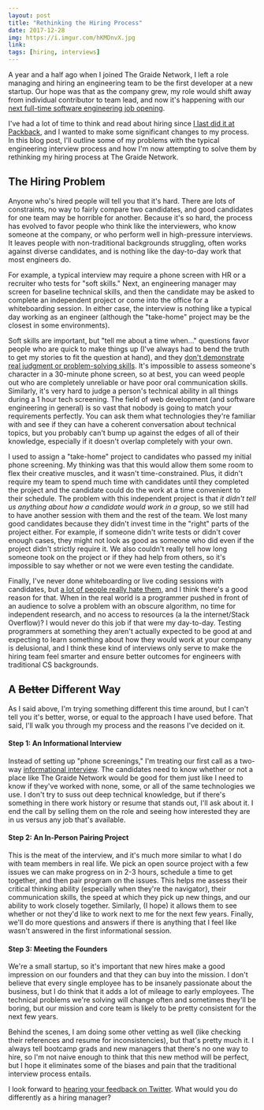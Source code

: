 ```yaml
---
layout: post
title: "Rethinking the Hiring Process"
date: 2017-12-28
img: https://i.imgur.com/hKMDnvX.jpg
link: 
tags: [hiring, interviews]
---
```

A year and a half ago when I joined The Graide Network, I left a role managing and hiring an engineering team to be the first developer at a new startup. Our hope was that as the company grew, my role would shift away from individual contributor to team lead, and now it's happening with our [next full-time software engineering job opening](https://github.com/thegraidenetwork/job-openings/blob/master/positions/software-engineer-1.md).

I've had a lot of time to think and read about hiring since [I last did it at Packback](http://www.karllhughes.com/posts/hiring-process), and I wanted to make some significant changes to my process. In this blog post, I'll outline some of my problems with the typical engineering interview process and how I'm now attempting to solve them by rethinking my hiring process at The Graide Network.

## The Hiring Problem

Anyone who's hired people will tell you that it's hard. There are lots of constraints, no way to fairly compare two candidates, and good candidates for one team may be horrible for another. Because it's so hard, the process has evolved to favor people who think like the interviewers, who know someone at the company, or who perform well in high-pressure interviews. It leaves people with non-traditional backgrounds struggling, often works against diverse candidates, and is nothing like the day-to-day work that most engineers do.

For example, a typical interview may require a phone screen with HR or a recruiter who tests for "soft skills." Next, an engineering manager may screen for baseline technical skills, and then the candidate may be asked to complete an independent project or come into the office for a whiteboarding session. In either case, the interview is nothing like a typical day working as an engineer (although the "take-home" project may be the closest in some environments).

Soft skills are important, but "tell me about a time when..." questions favor people who are quick to make things up (I've always had to bend the truth to get my stories to fit the question at hand), and they [don't demonstrate real judgment or problem-solving skills](https://www.forbes.com/sites/lizryan/2014/03/04/why-i-hate-behavioral-interviewing/#7229c954693c). It's impossible to assess someone's character in a 30-minute phone screen, so at best, you can weed people out who are completely unreliable or have poor oral communication skills. Similarly, it's very hard to judge a person's technical ability in all things during a 1 hour tech screening. The field of web development (and software engineering in general) is so vast that nobody is going to match your requirements perfectly. You can ask them what technologies they're familiar with and see if they can have a coherent conversation about technical topics, but you probably can't bump up against the edges of all of their knowledge, especially if it doesn't overlap completely with your own.

I used to assign a "take-home" project to candidates who passed my initial phone screening. My thinking was that this would allow them some room to flex their creative muscles, and it wasn't time-constrained. Plus, it didn't require my team to spend much time with candidates until they completed the project and the candidate could do the work at a time convenient to their schedule. The problem with this independent project is that _it didn't tell us anything about how a candidate would work in a group_, so we still had to have another session with them and the rest of the team. We lost many good candidates because they didn't invest time in the "right" parts of the project either. For example, if someone didn't write tests or didn't cover enough cases, they might not look as good as someone who did even if the project didn't strictly require it. We also couldn't really tell how long someone took on the project or if they had help from others, so it's impossible to say whether or not we were even testing the candidate.

Finally, I've never done whiteboarding or live coding sessions with candidates, but [a lot of people really hate them](https://theoutline.com/post/1166/programmers-are-confessing-their-coding-sins-to-protest-a-broken-job-interview-process), and I think there's a good reason for that. When in the real world is a programmer pushed in front of an audience to solve a problem with an obscure algorithm, no time for independent research, and no access to resources (a la the internet/Stack Overflow)? I would never do this job if that were my day-to-day. Testing programmers at something they aren't actually expected to be good at and expecting to learn something about how they would work at your company is delusional, and I think these kind of interviews only serve to make the hiring team feel smarter and ensure better outcomes for engineers with traditional CS backgrounds.

## A ~~Better~~ Different Way

As I said above, I'm trying something different this time around, but I can't tell you it's better, worse, or equal to the approach I have used before. That said, I'll walk you through my process and the reasons I've decided on it.

#### Step 1: An Informational Interview

Instead of setting up "phone screenings," I'm treating our first call as a two-way [informational interview](https://en.wikipedia.org/wiki/Informational_interview). The candidates need to know whether or not a place like The Graide Network would be good for them just like I need to know if they've worked with none, some, or all of the same technologies we use. I don't try to suss out deep technical knowledge, but if there's something in there work history or resume that stands out, I'll ask about it. I end the call by selling them on the role and seeing how interested they are in us versus any job that's available.

#### Step 2: An In-Person Pairing Project

This is the meat of the interview, and it's much more similar to what I do with team members in real life. We pick an open source project with a few issues we can make progress on in 2-3 hours, schedule a time to get together, and then pair program on the issues. This helps me assess their critical thinking ability (especially when they're the navigator), their communication skills, the speed at which they pick up new things, and our ability to work closely together. Similarly, (I hope) it allows them to see whether or not they'd like to work next to me for the next few years. Finally, we'll do more questions and answers if there is anything that I feel like wasn't answered in the first informational session.

#### Step 3: Meeting the Founders

We're a small startup, so it's important that new hires make a good impression on our founders and that they can buy into the mission. I don't believe that every single employee has to be insanely passionate about the business, but I do think that it adds a lot of mileage to early employees. The technical problems we're solving will change often and sometimes they'll be boring, but our mission and core team is likely to be pretty consistent for the next few years.

Behind the scenes, I am doing some other vetting as well (like checking their references and resume for inconsistencies), but that's pretty much it. I always tell bootcamp grads and new managers that there's no one way to hire, so I'm not naive enough to think that this new method will be perfect, but I hope it eliminates some of the biases and pain that the traditional interview process entails.

I look forward to [hearing your feedback on Twitter](https://twitter.com/karllhughes). What would you do differently as a hiring manager?
